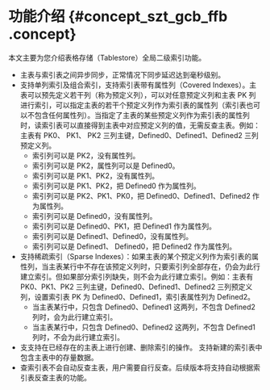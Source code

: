 # 功能介绍 {#concept_szt_gcb_ffb .concept}

本文主要为您介绍表格存储（Tablestore）全局二级索引功能。

-   主表与索引表之间异步同步，正常情况下同步延迟达到毫秒级别。
-   支持单列索引及组合索引，支持索引表带有属性列（Covered Indexes）。主表可以预先定义若干列（称为预定义列），可以对任意预定义列和主表 PK 列进行索引，可以指定主表的若干个预定义列作为索引表的属性列（索引表也可以不包含任何属性列）。当指定了主表的某些预定义列作为索引表的属性列时，读索引表可以直接得到主表中对应预定义列的值，无需反查主表。例如：主表有 PK0、 PK1、 PK2 三列主键，Defined0、Defined1、Defined2 三列预定义列。
    -   索引列可以是 PK2，没有属性列。
    -   索引列可以是 PK2，属性列可以是 Defined0。
    -   索引列可以是 PK1、PK2，没有属性列。
    -   索引列可以是 PK1、PK2，把 Defined0 作为属性列。
    -   索引列可以是 PK2、PK1、PK0，把 Defined0、Defined1、Defined2 作为属性列。
    -   索引列可以是 Defined0，没有属性列。
    -   索引列可以是 Defined0、PK1，把 Defined1 作为属性列。
    -   索引列可以是 Defined1、Defined0，没有属性列。
    -   索引列可以是 Defined1、 Defined0，把 Defined2 作为属性列。
-   支持稀疏索引（Sparse Indexes）：如果主表的某个预定义列作为索引表的属性列，当主表某行中不存在该预定义列时，只要索引列全部存在，仍会为此行建立索引。但如果部分索引列缺失，则不会为此行建立索引。例如：主表有 PK0、PK1、PK2 三列主键，Defined0、Defined1、Defined2 三列预定义列，设置索引表 PK 为 Defined0、Defined1，索引表属性列为 Defined2。
    -   当主表某行中，只包含 Defined0、Defined1 这两列，不包含 Defined2 列时，会为此行建立索引。
    -   当主表某行中，只包含 Defined0、Defined2 这两列，不包含 Defined1 列时，不会为此行建立索引。
-   支支持在已经存在的主表上进行创建、删除索引的操作。 支持新建的索引表中包含主表中的存量数据。
-   查索引表不会自动反查主表，用户需要自行反查。后续版本将支持自动根据索引表反查主表的功能。


